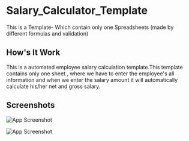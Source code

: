 

# Salary_Calculator_Template

This is a Template- Which contain only one  Spreadsheets (made by different formulas and validation)









##  How's It Work
This is a automated employee salary calculation template.This template contains only one sheet , where we have to enter the employee's all information and when we enter the salary amount it will automatically calculate his/her net and gross salary.            
## Screenshots


![App Screenshot](https://snipboard.io/LEXW1a.jpg)


![App Screenshot](https://snipboard.io/B3vfZ2.jpg)


